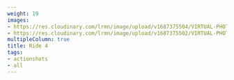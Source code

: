 ```yaml
---
weight: 19
images:
- https://res.cloudinary.com/lrmn/image/upload/v1687375504/VIRTUAL-PHOTOGRAPHY/ride4/14_hw4n5g.png
- https://res.cloudinary.com/lrmn/image/upload/v1687375502/VIRTUAL-PHOTOGRAPHY/ride4/11_zqezdo.png
multipleColumn: true
title: Ride 4
tags:
- actionshots
- all
---
```

